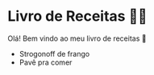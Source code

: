 
# Livro de Receitas :man_cook:

Olá! Bem vindo ao meu livro de receitas :wave:
 - Strogonoff de frango
 - Pavê
 pra comer